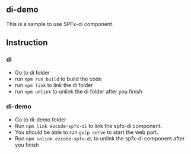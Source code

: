 ## di-demo

This is a sample to use SPFx-di component.

## Instruction
### di
* Go to di folder
* run `npm run build` to build the code
* run `npm link` to link the di folder
* run `npm unlink` to unlink the di folder after you finish

### di-demo
* Go to di-demo folder
* Run `npm link ezcode-spfx-di` to link the spfx-di component. 
* You should be able to run `gulp serve` to start the web part. 
* Run `npm unlink ezcode-spfx-di` to unlink the spfx-di component after you finish
